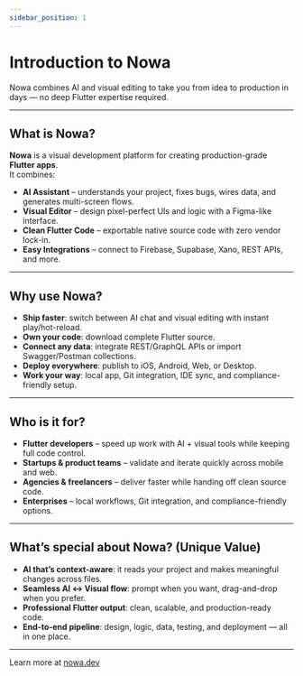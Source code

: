 ```yaml
---
sidebar_position: 1
---
```


# Introduction to Nowa

Nowa combines AI and visual editing to take you from idea to production in days — no deep Flutter expertise required.

---

## What is Nowa?

**Nowa** is a visual development platform for creating production-grade **Flutter apps**.  
It combines:

- **AI Assistant** – understands your project, fixes bugs, wires data, and generates multi-screen flows.  
- **Visual Editor** – design pixel-perfect UIs and logic with a Figma-like interface.  
- **Clean Flutter Code** – exportable native source code with zero vendor lock-in.  
- **Easy Integrations** – connect to Firebase, Supabase, Xano, REST APIs, and more.

---

## Why use Nowa?

- **Ship faster**: switch between AI chat and visual editing with instant play/hot-reload.  
- **Own your code**: download complete Flutter source.
- **Connect any data**: integrate REST/GraphQL APIs or import Swagger/Postman collections.  
- **Deploy everywhere**: publish to iOS, Android, Web, or Desktop.  
- **Work your way**: local app, Git integration, IDE sync, and compliance-friendly setup.

---

## Who is it for?

-  **Flutter developers** – speed up work with AI + visual tools while keeping full code control.  
- **Startups & product teams** – validate and iterate quickly across mobile and web.  
- **Agencies & freelancers** – deliver faster while handing off clean source code.  
- **Enterprises** – local workflows, Git integration, and compliance-friendly options.

---

## What’s special about Nowa? (Unique Value)

- **AI that’s context-aware**: it reads your project and makes meaningful changes across files.  
- **Seamless AI ↔ Visual flow**: prompt when you want, drag-and-drop when you prefer.  
- **Professional Flutter output**: clean, scalable, and production-ready code.  
- **End-to-end pipeline**: design, logic, data, testing, and deployment — all in one place.  

---

 Learn more at [nowa.dev](https://nowa.dev)
